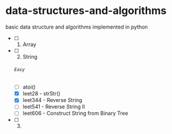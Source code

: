 # data-structures-and-algorithms
basic data structure and algorithms implemented in python 

- [ ] 1. Array
- [ ] 2. String
    ###### `Easy`
    - [ ] atoi()
    - [x] leet28 - strStr()
    - [x] leet344 - Reverse String
    - [ ] leet541 - Reverse String II
    - [ ] leet606 - Construct String from Binary Tree
 - [ ] 3.